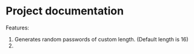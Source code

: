 # Project documentation

Features:

1. Generates random passwords of custom length. (Default length is 16)
2. 